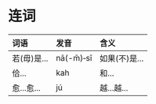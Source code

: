 # 连词

| 词语 | 发音 | 含义 |
| :--- | :--- | :--- |
| 若\(毋\)是... | nā\(-m̄\)‑sī | 如果\(不\)是... |
| 佮... | kah  | 和... |
| 愈...愈... | jú | 越...越... |

